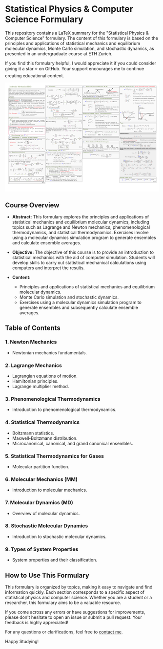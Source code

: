 # Statistical Physics & Computer Science Formulary

This repository contains a LaTeX summary for the "Statistical Physics & Computer Science" formulary. The content of this formulary is based on the principles and applications of statistical mechanics and equilibrium molecular dynamics, Monte Carlo simulation, and stochastic dynamics, as presented in an undergraduate course at ETH Zurich.

If you find this formulary helpful, I would appreciate it if you could consider giving it a star ⭐ on GitHub. Your support encourages me to continue creating educational content.

![Thumbnail](overview.png)

## Course Overview

- **Abstract:** This formulary explores the principles and applications of statistical mechanics and equilibrium molecular dynamics, including topics such as Lagrange and Newton mechanics, phenomenological thermodynamics, and statistical thermodynamics. 
Exercises involve using a molecular dynamics simulation program to generate ensembles and calculate ensemble averages.

- **Objective:** 
The objective of this course is to provide an introduction to statistical mechanics with the aid of computer simulation. Students will develop skills to carry out statistical mechanical calculations using computers and interpret the results.

- **Content:**
  - Principles and applications of statistical mechanics and equilibrium molecular dynamics.
  - Monte Carlo simulation and stochastic dynamics.
  - Exercises using a molecular dynamics simulation program to generate ensembles and subsequently calculate ensemble averages.

## Table of Contents

### 1. Newton Mechanics
- Newtonian mechanics fundamentals.
  
### 2. Lagrange Mechanics
  - Lagrangian equations of motion.
  - Hamiltonian principles.
  - Lagrange multiplier method.

### 3. Phenomenological Thermodynamics
- Introduction to phenomenological thermodynamics.

### 4. Statistical Thermodynamics
- Boltzmann statistics.
- Maxwell-Boltzmann distribution.
- Microcanonical, canonical, and grand canonical ensembles.

### 5. Statistical Thermodynamics for Gases
- Molecular partition function.

### 6. Molecular Mechanics (MM)
- Introduction to molecular mechanics.

### 7. Molecular Dynamics (MD)
- Overview of molecular dynamics.

### 8. Stochastic Molecular Dynamics
- Introduction to stochastic molecular dynamics.

### 9. Types of System Properties
- System properties and their classification.

## How to Use This Formulary

This formulary is organized by topics, making it easy to navigate and find information quickly. Each section corresponds to a specific aspect of statistical physics and computer science.
Whether you are a student or a researcher, this formulary aims to be a valuable resource.

If you come across any errors or have suggestions for improvements, please don't hesitate to open an issue or submit a pull request. Your feedback is highly appreciated!

For any questions or clarifications, feel free to [contact me](mailto:pollakgeorg@gmail.com).

Happy Studying!
